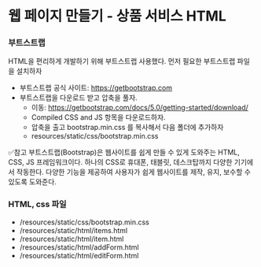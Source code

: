 
# 웹 페이지 만들기 - 상품 서비스 HTML

### 부트스트랩

HTML을 편리하게 개발하기 위해 부트스트랩 사용했다.
먼저 필요한 부트스트랩 파일을 설치하자

- 부트스트랩 공식 사이트: https://getbootstrap.com
- 부트스트랩을 다운로드 받고 압축을 풀자.
   - 이동: https://getbootstrap.com/docs/5.0/getting-started/download/
   - Compiled CSS and JS 항목을 다운로드하자.
   - 압축을 출고 bootstrap.min.css 를 복사해서 다음 폴더에 추가하자
   - resources/static/css/bootstrap.min.css

✅참고
부트스트랩(Bootstrap)은 웹사이트를 쉽게 만들 수 있게 도와주는 HTML, CSS, JS 프레임워크이다.
하나의 CSS로 휴대폰, 태블릿, 데스크탑까지 다양한 기기에서 작동한다.
다양한 기능을 제공하여 사용자가 쉽게 웹사이트를 제작, 유지, 보수할 수 있도록 도와준다.

### HTML, css 파일

- /resources/static/css/bootstrap.min.css
- /resources/static/html/items.html
- /resources/static/html/item.html
- /resources/static/html/addForm.html
- /resources/static/html/editForm.html

